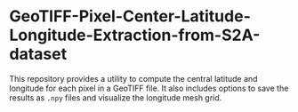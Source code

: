 # GeoTIFF-Pixel-Center-Latitude-Longitude-Extraction-from-S2A-dataset
This repository provides a utility to compute the central latitude and longitude for each pixel in a GeoTIFF file. It also includes options to save the results as `.npy` files and visualize the longitude mesh grid.
